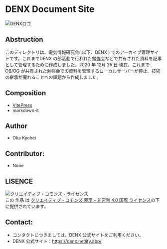 # DENX Document Site

![DENXロゴ](https://denx.netlify.app/image/logo.jpg)

## Abstruction

このディレクトリは、電気情報研究会( 以下、DENX ) でのアーカイブ管理サイトです。これまでDENX の部活動で行われた勉強会などで共有された資料を記事として管理するために作成しました。2020 年 12月 25 日 現在、これまで OB/OG が共有された勉強会での資料を管理するローカルサーバーが停止、技術の継承が廃れることへの課題から作成しました。

## Composition 

- [VitePress](https://vitepress.vuejs.org/)
- markdown-it

## Author
- Oka Kyohei 

## Contributor:
- None
## LISENCE

<a rel="license" href="http://creativecommons.org/licenses/by-nc/4.0/"><img alt="クリエイティブ・コモンズ・ライセンス" style="border-width:0" src="https://i.creativecommons.org/l/by-nc/4.0/88x31.png" /></a><br />この 作品 は <a rel="license" href="http://creativecommons.org/licenses/by-nc/4.0/">クリエイティブ・コモンズ 表示 - 非営利 4.0 国際 ライセンス</a>の下に提供されています。

## Contact: 
- コンタクトにつきましては、DENX 公式サイトをご利用ください。
- DENX 公式サイト：https://denx.netlify.app/